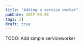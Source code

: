 ```yaml
---
title: "Adding a service worker"
pubDate: 2017-03-26
tags: []
draft: true
---
```


TODO: Add simple serviceworker
